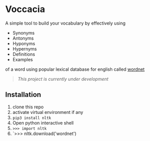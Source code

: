 # Voccacia
A simple tool to build your vocabulary
by effectively using

* Synonyms
* Antonyms
* Hyponyms
* Hypernyms
* Definitions
* Examples

of a word using popular lexical database for english called [wordnet](https://wordnet.princeton.edu/)
> _This project is currently under development_

## Installation

1. clone this repo
2. activate virtual environment if any
3. `pip3 install nltk`
4. Open python interactive shell
5. `>>> import nltk`
4. `>>> nltk.download('wordnet')